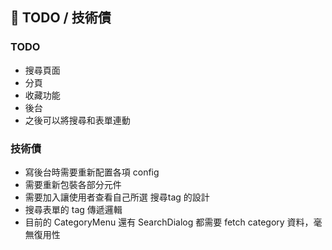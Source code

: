 ## 📌 TODO / 技術債

### TODO

- 搜尋頁面
- 分頁
- 收藏功能
- 後台
- 之後可以將搜尋和表單連動

### 技術債

- 寫後台時需要重新配置各項 config
- 需要重新包裝各部分元件
- 需要加入讓使用者查看自己所選 搜尋tag 的設計
- 搜尋表單的 tag 傳遞邏輯
- 目前的 CategoryMenu 還有 SearchDialog 都需要 fetch category 資料，毫無復用性
